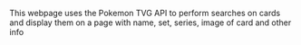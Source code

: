 This webpage uses the Pokemon TVG API to perform searches on cards and display them on a page with name, set, series, image of card and other info
